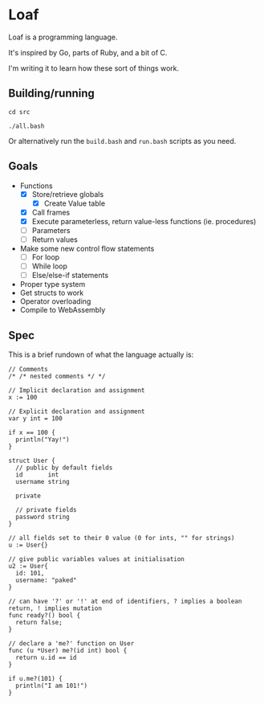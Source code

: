 # Loaf

Loaf is a programming language.

It's inspired by Go, parts of Ruby, and a bit of C.

I'm writing it to learn how these sort of things work.

## Building/running

```
cd src

./all.bash
```

Or alternatively run the `build.bash` and `run.bash` scripts as you need.

## Goals

- Functions
  - [x] Store/retrieve globals
    - [x] Create Value table
  - [x] Call frames
  - [x] Execute parameterless, return value-less functions (ie. procedures)
  - [ ] Parameters
  - [ ] Return values
- Make some new control flow statements
  - [ ] For loop
  - [ ] While loop
  - [ ] Else/else-if statements
- Proper type system
- Get structs to work
- Operator overloading
- Compile to WebAssembly

## Spec

This is a brief rundown of what the language actually is:

```
// Comments
/* /* nested comments */ */

// Implicit declaration and assignment
x := 100

// Explicit declaration and assignment
var y int = 100

if x == 100 {
  println("Yay!")
}

struct User {
  // public by default fields
  id       int
  username string

  private

  // private fields
  password string
}

// all fields set to their 0 value (0 for ints, "" for strings)
u := User{}

// give public variables values at initialisation
u2 := User{
  id: 101,
  username: "paked"
}

// can have '?' or '!' at end of identifiers, ? implies a boolean return, ! implies mutation
func ready?() bool {
  return false;
}

// declare a 'me?' function on User
func (u *User) me?(id int) bool {
  return u.id == id
}

if u.me?(101) {
  println("I am 101!")
}
```
